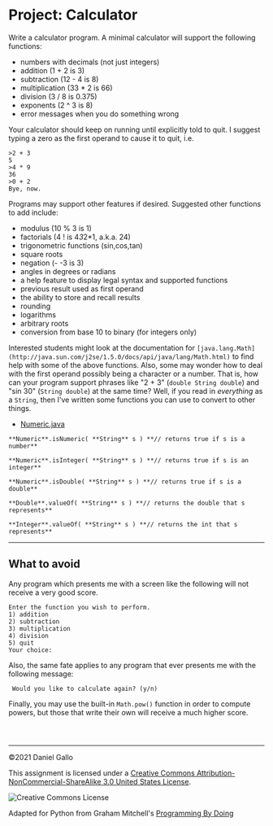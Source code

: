 # Project: Calculator


Write a calculator program. A minimal calculator will support
the following functions:


* numbers with decimals (not just integers)
 * addition (1 + 2 is 3)
 * subtraction (12 - 4 is 8)
 * multiplication (33 * 2 is 66)
 * division (3 / 8 is 0.375)
 * exponents (2 ^ 3 is 8)
 * error messages when you do something wrong








Your calculator should keep on running until explicitly told to quit.
I suggest typing a zero as the first operand to cause it to quit, i.e.



```
>2 + 3
5
>4 * 9
36
>0 + 2
Bye, now.

```

Programs may support other features if desired. Suggested other
functions to add include:


* modulus (10 % 3 is 1)
 * factorials (4 ! is 4*3*2*1, a.k.a. 24)
 * trigonometric functions (sin,cos,tan)
 * square roots
 * negation (- -3 is 3)
 * angles in degrees or radians
 * a help feature to display legal syntax and supported functions
 * previous result used as first operand
 * the ability to store and recall results
 * rounding
 * logarithms
 * arbitrary roots
 * conversion from base 10 to binary (for integers only)














Interested students might look at the documentation for
`[java.lang.Math](http://java.sun.com/j2se/1.5.0/docs/api/java/lang/Math.html)`
to find help with some of the above functions. Also, some
may wonder how to deal with the first operand possibly being a
character or a number. That is, how can your program support
phrases like "2 + 3" (`double String double`) and "sin
30" (`String double`) at the same time? Well, if you
read in *everything* as a `String`, then I've
written some functions you can use to convert to other things.


* [Numeric.java](examples/Numeric.java)



```
**Numeric**.isNumeric( **String** s ) **// returns true if s is a number**
	
**Numeric**.isInteger( **String** s ) **// returns true if s is an integer**

**Numeric**.isDouble( **String** s ) **// returns true if s is a double**

**Double**.valueOf( **String** s ) **// returns the double that s represents**

**Integer**.valueOf( **String** s ) **// returns the int that s represents**

```



---


What to avoid
-------------


Any program which presents me with a screen like the following will
not receive a very good score.



```
Enter the function you wish to perform.
1) addition
2) subtraction
3) multiplication
4) division
5) quit
Your choice:

```

Also, the same fate applies to any program that ever presents me with
the following message:



```
 Would you like to calculate again? (y/n) 
```

Finally, you may use the built-in `Math.pow()` function in
order to compute powers, but those that write their own will receive a
much higher score.



```



```



---


©2021 Daniel Gallo


This assignment is licensed under a
[Creative Commons Attribution-NonCommercial-ShareAlike 3.0 United States License](https://creativecommons.org/licenses/by-nc-sa/3.0/us/deed.en_US).  

![Creative Commons License](images/by-nc-sa.png)





Adapted for Python from Graham Mitchell's [Programming By Doing](https://programmingbydoing.com/)